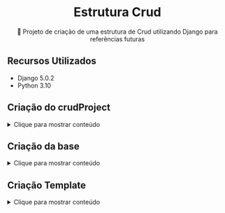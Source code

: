 <H1 align="center">Estrutura Crud</H1>
<p align="center">🚀 Projeto de criação de uma estrutura de Crud utilizando Django para referências futuras</p>

## Recursos Utilizados

* Django 5.0.2
* Python 3.10


## Criação do crudProject

<details>
  <summary>Clique para mostrar conteúdo</summary>
  
Projeto inicial criado com estrutura principal, alterando urls.py para adicionar base.urls para adicionar os packages. 
 ```
django-admin startproject crudProject
 ```


### urls.py

```
from django.contrib import admin
from django.urls import path, include

urlpatterns = [
    path('admin/', admin.site.urls),
    path('', include('base.urls')),
]
```

### settings.py

```
INSTALLED_APPS = [
    'base.apps.BaseConfig',
    'django.contrib.admin',
    'django.contrib.auth',
    'django.contrib.contenttypes',
    'django.contrib.sessions',
    'django.contrib.messages',
    'django.contrib.staticfiles',
]
```

</details>






## Criação da base

<details>
  <summary>Clique para mostrar conteúdo</summary>
  
Criação de um pacote que será responsável pela lógica de Crud.

 ```
python manage.py startapp base
 ```


### models.py
Modelo que será utilizado para criação das tarefas.

### admin.py
Mapeando cada model e registrando como uma configuração que será utilizada na página de admin.
 
### urls.py

Possuí o mapeamento das rotas.

Os caminhos e as respectivas views que irá renderizar.

```
    path('', TaskList.as_view(), name='tasks'),
    path('task/<int:pk>/', TaskDetail.as_view(), name='task'),
    path('task-create/', TaskCreate.as_view(), name='task-create'),
    path('task-update/<int:pk>/', TaskUpdate.as_view(), name='task-update'),
    path('task-delete/<int:pk>/', DeleteView.as_view(), name='task-delete'),
```

#### List

Por default, ao utilizar nomedaviewcriada.as_view(), o caminho para achar o arquivo html usará como base nomedomodel_nomedaação.html (task_list.html) ou alterando essa configuração através de template_name em views.py.
```
path('', TaskList.as_view(), name='tasks'),
```

#### Create

O caminho para achar o arquivo html usará como base nomedomodel_form.html (task_form.html) ou alterando essa configuração através de template_name em views.py.
```
path('task-create/', TaskCreate.as_view(), name='task-create')
```

#### Update

O caminho para achar o arquivo html usará como base nomedomodel_form.html (task_form.html) ou alterando essa configuração através de template_name em views.py.

```
path('task-update/<int:pk>/', TaskUpdate.as_view(), name='task-update')
```

#### Delete

O caminho para achar o arquivo html usará como base a configuração através de template_name em views.py.

```
path('task-delete/<int:pk>/', DeleteView.as_view(), name='task-delete')
```

</details>




## Criação Template

<details>
  <summary>Clique para mostrar conteúdo</summary>
  
Diretório responsável por armazenar as páginas htmls que serão renderizadas.

Por convenção, dentro de "template" é utilizado nome_do_projeto/nome_da_view.html para que framework reconheça o caminho.
 

### Views.py
Responsável pelo controller de renderização de views e fluxo de dados.



```
class TaskList(ListView):
    model = Task
    context_object_name = 'tasks'
    template_name = 'base/task_list.html'
```

* model => Utiliza model como referência para renderização da view
* context_object_name => É apenas um nome de variável compreensível para humanos para acessar a partir de modelos
* template_name = Por default o path utiliza o sufixo _list + nome do model task para procurar pelo arquivo task_list.html ou utilizando template_name para alteração dessa configuração 

</details>







